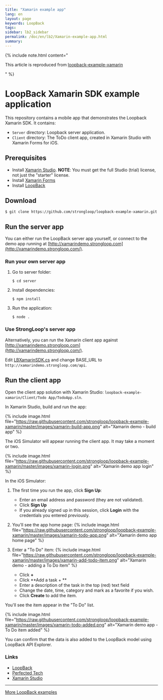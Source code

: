 ```yaml
---
title: "Xamarin example app"
lang: en
layout: page
keywords: LoopBack
tags:
sidebar: lb2_sidebar
permalink: /doc/en/lb2/Xamarin-example-app.html
summary:
---
```


{% include note.html content="

This article is reproduced from [loopback-example-xamarin](https://github.com/strongloop/loopback-example-xamarin)

" %}

# LoopBack Xamarin SDK example application

This repository contains a mobile app that demonstrates the Loopback Xamarin SDK. It contains:

* `Server` directory: Loopback server application.
* `Client` directory: The ToDo client app, created in Xamarin Studio with Xamarin Forms for iOS.

## Prerequisites

* Install [Xamarin Studio](http://xamarin.com/studio). **NOTE**: You must get the full Studio (trial) license, not just the "starter" license.
* Install [Xamarin Forms](http://xamarin.com/forms)
* Install [LoopBack](http://loopback.io/)

## Download

```shell
$ git clone https://github.com/strongloop/loopback-example-xamarin.git
```

## Run the server app

You can either run the LoopBack server app yourself, or connect to the demo app running at [http://xamarindemo.strongloop.com](http://xamarindemo.strongloop.com/).

### Run your own server app

1.  Go to server folder:
    ```shell
    $ cd server
    ```
2.  Install dependencies:
    ```shell
    $ npm install
    ```
3.  Run the application:
    ```shell
    $ node .
    ```

### Use StrongLoop's server app

Alternatively, you can run the Xamarin client app against [http://xamarindemo.strongloop.com](http://xamarindemo.strongloop.com/).

Edit [LBXamarinSDK.cs](https://github.com/strongloop/loopback-example-xamarin/blob/master/Client/Todo%20App/TodoApp/TodoApp/LBXamarinSDK.cs)
and change BASE_URL to `http://xamarindemo.strongloop.com/api`.

## Run the client app

Open the client app solution with Xamarin Studio: `loopback-example-xamarin/Client/Todo App/TodoApp.sln`.

In Xamarin Studio, build and run the app:

{% include image.html file="https://raw.githubusercontent.com/strongloop/loopback-example-xamarin/master/images/xamarin-build-app.png" alt="Xamarin demo - build app" %}

The iOS Simulator will appear running the client app. It may take a moment or two.

{% include image.html file="https://raw.githubusercontent.com/strongloop/loopback-example-xamarin/master/images/xamarin-login.png" alt="Xamarin demo app login" %}

In the iOS Simulator:

1.  The first time you run the app, click **Sign Up**:

    * Enter an email address and password (they are not validated).
    * Click **Sign Up**
    * If you already signed up in this session, click **Login** with the credentials you entered previously.

1.  You'll see the app home page:
    {% include image.html file="https://raw.githubusercontent.com/strongloop/loopback-example-xamarin/master/images/xamarin-todo-app.png" alt="Xamarin demo app home page" %}

2.  Enter a "To Do" item:
    {% include image.html file="https://raw.githubusercontent.com/strongloop/loopback-example-xamarin/master/images/xamarin-add-todo-item.png" alt="Xamarin demo - adding a To Do item" %}

    * Click **+**
    * Click **Add a task + **
    * Enter a description of the task in the top (red) text field
    * Change the date, time, category and mark as a favorite if you wish.
    * Click **Create** to add the item.

You'll see the item appear in the "To Do" list.

{% include image.html file="https://raw.githubusercontent.com/strongloop/loopback-example-xamarin/master/images/xamarin-todo-added.png" alt="Xamarin demo app - To Do item added" %}

You can confirm that the data is also added to the LoopBack model using LoopBack API Explorer.

### Links

* [LoopBack](http://loopback.io/)
* [Perfected Tech](http://perfectedtech.com/)
* [Xamarin Studio](http://xamarin.com/)

* * *

[More LoopBack examples](https://github.com/strongloop/loopback-example)